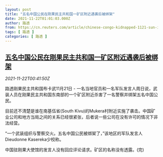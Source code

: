 ```yaml
---
layout: post
title: "五名中国公民在刚果民主共和国一矿区附近遇袭后被绑架"
date: 2021-11-22T01:01:03.000Z
author: 路透
from: https://cn.reuters.com/article/chinese-congo-kidnapped-1121-sun-idCNKBS2I7017
tags: [ 路透 ]
categories: [ 路透 ]
---
```

<!--1637542863000-->
[五名中国公民在刚果民主共和国一矿区附近遇袭后被绑架](https://cn.reuters.com/article/chinese-congo-kidnapped-1121-sun-idCNKBS2I7017)
------

<div>
<div><i>2021-11-22T00:41:50Z</i></div><p>路透刚果民主共和国布卡武11月21日 - 一名当地官员和一名军队发言人周日说，武装人员在刚果民主共和国东南部的一个矿区附近杀害了一名警察并绑架五名中国公民。</p><p>目前还不清楚是谁在南基伍省(South Kivu)的Mukera村附近实施了袭击。中国矿业公司和地方当局之间的关系已经很紧张，后者说一些公司在没有许可的情况下非法经营。</p><p>“一个武装组织与警察交火。五名中国公民被绑架了，”该地区的军队发言人Dieudonne Kasereka少校称。</p><p>中国驻刚果大使馆的发言人没有回应评论请求。矿区的名称没有透露。(完)</p>
</div>
